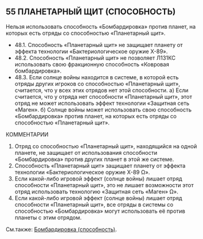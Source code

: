 55 ПЛАНЕТАРНЫЙ ЩИТ (СПОСОБНОСТЬ)
---

Нельзя использовать способность «Бомбардировка» против планет, на которых есть отряды со способностью «Планетарный щит».
* 48.1. Способность «Планетарный щит» не защищает планету от эффекта технологии «Бактериологическое оружие X-89».
* 48.2. Способность «Планетарный щит» не позволяет Л1З1КС использовать свою фракционную способность «Ковровая бомбардировка».
* 48.3. Если солнце войны находится в системе, в которой есть отряды других игроков со способностью «Планетарный щит», считается, что у всех этих отрядов нет этой способности.
  а) Если считается, что у отряда нет способности «Планетарный щит», этот отряд не может использовать эффект технологии «Защитная сеть «Маген».
  б) Солнце войны может использовать свою способность «Бомбардировка» против планет, на которых есть отряды со способностью «Планетарный щит».

КОММЕНТАРИИ
1) Отряд со способностью «Планетарный щит», находящийся на одной планете, не защищает от использования способности «Бомбардировка» против других планет в этой же системе.
2) Способность «Планетарный щит» защищает планету от эффекта технологии «Бактериологическое оружие X-89 Ω».
3) Если какой-либо игровой эффект (солнце войны) лишает отряд способности «Планетарный щит», это не лишает возможности этот отряд использовать технологию «Защитная сеть «Маген» Ω».
4) Если какой-либо игровой эффект (солнце войны) лишает отряд способности «Планетарный щит», все отряды в системы со способностью «Бомбардировка» могут использовать её против планеты с этим отрядом.

См.также: [Бомбардировка (способность)](bombardment.md).
